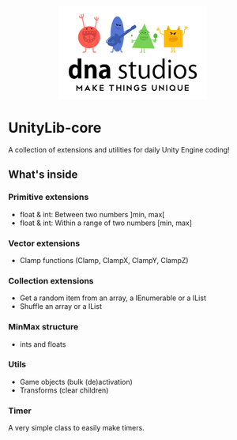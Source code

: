 <p align="center" width="100%">
<img src="https://github.com/DavidDNA/UnityLib-core/raw/main/logo-dna.png">
</p>

# UnityLib-core

A collection of extensions and utilities for daily Unity Engine coding!

## What's inside

### Primitive extensions

* float & int: Between two numbers ]min, max[
* float & int: Within a range of two numbers [min, max]

### Vector extensions

* Clamp functions (Clamp, ClampX, ClampY, ClampZ)

### Collection extensions

* Get a random item from an array, a IEnumerable or a IList
* Shuffle an array or a IList

### MinMax structure

* ints and floats

### Utils

* Game objects (bulk (de)activation)
* Transforms (clear children)

### Timer

A very simple class to easily make timers.
